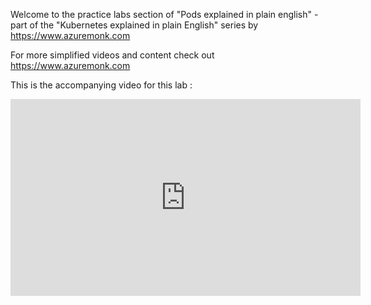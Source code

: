 Welcome to the practice labs section of "Pods explained in plain english" - part of the "Kubernetes explained in plain English" series by https://www.azuremonk.com 

For more simplified videos and content check out https://www.azuremonk.com

This is the accompanying video for this lab : 

<iframe width="560" height="315" src="https://www.youtube-nocookie.com/embed/lBepFNjBW_U" frameborder="0" allow="accelerometer; autoplay; encrypted-media; gyroscope; picture-in-picture" allowfullscreen></iframe>
